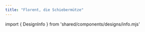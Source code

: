 ```yaml
---
title: "Florent, die Schiebermütze"
---
```


import { DesignInfo } from 'shared/components/designs/info.mjs'

<DesignInfo design='florent' docs />

